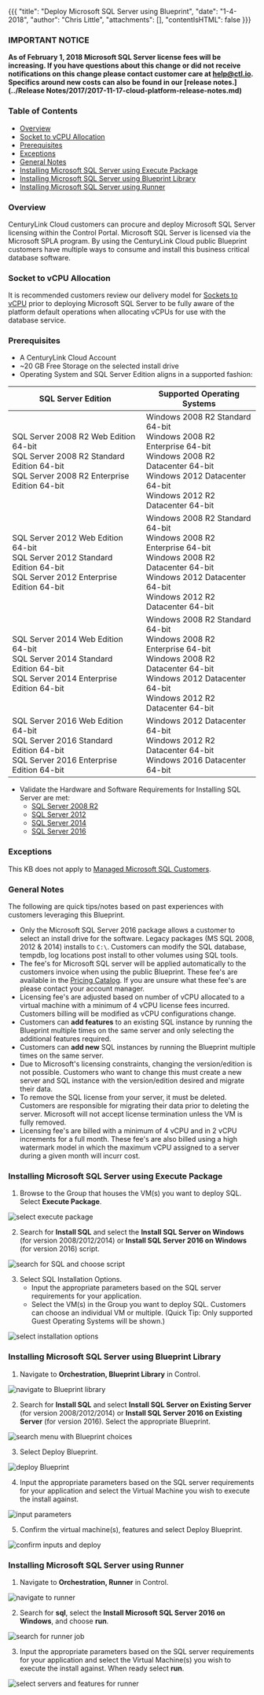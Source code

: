 {{{
  "title": "Deploy Microsoft SQL Server using Blueprint",
  "date": "1-4-2018",
  "author": "Chris Little",
  "attachments": [],
  "contentIsHTML": false
}}}

### **IMPORTANT NOTICE**
**As of February 1, 2018 Microsoft SQL Server license fees will be increasing. If you have questions about this change or did not receive notifications on this change please contact customer care at help@ctl.io. Specifics around new costs can also be found in our [release notes.](../Release Notes/2017/2017-11-17-cloud-platform-release-notes.md)**

### Table of Contents
* [Overview](#overview)
* [Socket to vCPU Allocation](#socket-to-vcpu-allocation)
* [Prerequisites](#prerequisites)
* [Exceptions](#exceptions)
* [General Notes](#general-notes)
* [Installing Microsoft SQL Server using Execute Package](#installing-microsoft-sql-server-using-execute-package)
* [Installing Microsoft SQL Server using Blueprint Library](#installing-microsoft-sql-server-using-blueprint-library)
* [Installing Microsoft SQL Server using Runner](#installing-microsoft-sql-server-using-runner)

### Overview
CenturyLink Cloud customers can procure and deploy Microsoft SQL Server licensing within the Control Portal. Microsoft SQL Server is licensed via the Microsoft SPLA program. By using the CenturyLink Cloud public Blueprint customers have multiple ways to consume and install this business critical database software.

### Socket to vCPU Allocation
It is recommended customers review our delivery model for [Sockets to vCPU](../Servers/platform-socket-to-vcpu-allocation.md) prior to deploying Microsoft SQL Server to be fully aware of the platform default operations when allocating vCPUs for use with the database service.

### Prerequisites
* A CenturyLink Cloud Account
* ~20 GB Free Storage on the selected install drive
* Operating System and SQL Server Edition aligns in a supported fashion:

SQL Server Edition|Supported Operating Systems
------------------|---------------------------
SQL Server 2008 R2 Web Edition 64-bit<br>SQL Server 2008 R2 Standard Edition 64-bit<br>SQL Server 2008 R2 Enterprise Edition 64-bit|Windows 2008 R2 Standard 64-bit<br>Windows 2008 R2 Enterprise 64-bit<br>Windows 2008 R2 Datacenter 64-bit<br>Windows 2012 Datacenter 64-bit<br>Windows 2012 R2 Datacenter 64-bit
SQL Server 2012 Web Edition 64-bit<br>SQL Server 2012 Standard Edition 64-bit<br>SQL Server 2012 Enterprise Edition 64-bit|Windows 2008 R2 Standard 64-bit<br>Windows 2008 R2 Enterprise 64-bit<br>Windows 2008 R2 Datacenter 64-bit<br>Windows 2012 Datacenter 64-bit<br>Windows 2012 R2 Datacenter 64-bit
SQL Server 2014 Web Edition 64-bit<br>SQL Server 2014 Standard Edition 64-bit<br>SQL Server 2014 Enterprise Edition 64-bit|Windows 2008 R2 Standard 64-bit<br>Windows 2008 R2 Enterprise 64-bit<br>Windows 2008 R2 Datacenter 64-bit<br>Windows 2012 Datacenter 64-bit<br>Windows 2012 R2 Datacenter 64-bit
SQL Server 2016 Web Edition 64-bit<br>SQL Server 2016 Standard Edition 64-bit<br>SQL Server 2016 Enterprise Edition 64-bit|Windows 2012 Datacenter 64-bit<br>Windows 2012 R2 Datacenter 64-bit<br>Windows 2016 Datacenter 64-bit

* Validate the Hardware and Software Requirements for Installing SQL Server are met:
    * [SQL Server 2008 R2](//msdn.microsoft.com/en-us/library/ms143506%28v=sql.105%29.aspx)
    * [SQL Server 2012](//msdn.microsoft.com/en-us/library/ms143506%28v=sql.110%29.aspx)
    * [SQL Server 2014](//msdn.microsoft.com/en-us/library/ms143506%28v=sql.120%29.aspx)
    * [SQL Server 2016](//msdn.microsoft.com/en-us/library/ms143506%28v=sql.130%29.aspx)

### Exceptions
This KB does not apply to [Managed Microsoft SQL Customers](//www.ctl.io/managed-services/ms-sql).

### General Notes
The following are quick tips/notes based on past experiences with customers leveraging this Blueprint.

* Only the Microsoft SQL Server 2016 package allows a customer to select an install drive for the software. Legacy packages (MS SQL 2008, 2012 & 2014) installs to `C:\`. Customers can modify the SQL database, tempdb, log locations post install to other volumes using SQL tools.
* The fee's for Microsoft SQL server will be applied automatically to the customers invoice when using the public Blueprint. These fee's are available in the [Pricing Catalog](//www.ctl.io/pricing). If you are unsure what these fee's are please contact your account manager.
* Licensing fee's are adjusted based on number of vCPU allocated to a virtual machine with a minimum of 4 vCPU license fees incurred.  Customers billing will be modified as vCPU configurations change.
* Customers can **add features** to an existing SQL instance by running the Blueprint multiple times on the same server and only selecting the additional features required.
* Customers can **add new** SQL instances by running the Blueprint multiple times on the same server.
* Due to Microsoft's licensing constraints, changing the version/edition is not possible. Customers who want to change this must create a new server and SQL instance with the version/edition desired and migrate their data.
* To remove the SQL license from your server, it must be deleted. Customers are responsible for migrating their data prior to deleting the server. Microsoft will not accept license termination unless the VM is fully removed.
* Licensing fee's are billed with a minimum of 4 vCPU and in 2 vCPU increments for a full month. These fee's are also billed using a high watermark model in which the maximum vCPU assigned to a server during a given month will incurr cost.

### Installing Microsoft SQL Server using Execute Package
1. Browse to the Group that houses the VM(s) you want to deploy SQL. Select **Execute Package**.

  ![select execute package](../images/deploy-microsoft-sql-server-using-blueprint-02.png)

2. Search for **Install SQL** and select the **Install SQL Server on Windows** (for version 2008/2012/2014) or **Install SQL Server 2016 on Windows** (for version 2016) script.

  ![search for SQL and choose script](../images/deploy-microsoft-sql-server-using-blueprint-03.png)

3. Select SQL Installation Options.
   * Input the appropriate parameters based on the SQL server requirements for your application.
   * Select the VM(s) in the Group you want to deploy SQL. Customers can choose an individual VM or multiple. (Quick Tip: Only supported Guest Operating Systems will be shown.)

  ![select installation options](../images/deploy-microsoft-sql-server-using-blueprint-04.png)

### Installing Microsoft SQL Server using Blueprint Library
1. Navigate to **Orchestration, Blueprint Library** in Control.

  ![navigate to Blueprint library](../images/deploy-microsoft-sql-server-using-blueprint-05.png)

2. Search for **Install SQL** and select **Install SQL Server on Existing Server** (for version 2008/2012/2014) or **Install SQL Server 2016 on Existing Server** (for version 2016). Select the appropriate Blueprint.

  ![search menu with Blueprint choices](../images/deploy-microsoft-sql-server-using-blueprint-06.png)

3. Select Deploy Blueprint.

  ![deploy Blueprint](../images/deploy-microsoft-sql-server-using-blueprint-07.png)

4. Input the appropriate parameters based on the SQL server requirements for your application and select the Virtual Machine you wish to execute the install against.

  ![input parameters](../images/deploy-microsoft-sql-server-using-blueprint-08.png)

5. Confirm the virtual machine(s), features and select Deploy Blueprint.

  ![confirm inputs and deploy](../images/deploy-microsoft-sql-server-using-blueprint-09.png)

### Installing Microsoft SQL Server using Runner
1. Navigate to **Orchestration, Runner** in Control.

  ![navigate to runner](../images/deploy-microsoft-sql-server-using-blueprint-10.png)

2. Search for **sql**, select the **Install Microsoft SQL Server 2016 on Windows**, and choose **run**.

  ![search for runner job](../images/deploy-microsoft-sql-server-using-blueprint-11.png)

3. Input the appropriate parameters based on the SQL server requirements for your application and select the Virtual Machine(s) you wish to execute the install against. When ready select **run**.

  ![select servers and features for runner](../images/deploy-microsoft-sql-server-using-blueprint-12.png)

